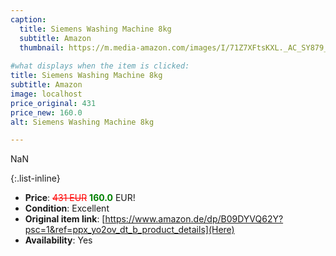 ```yaml
---
caption:
  title: Siemens Washing Machine 8kg
  subtitle: Amazon
  thumbnail: https://m.media-amazon.com/images/I/71Z7XFtsKXL._AC_SY879_.jpg
  
#what displays when the item is clicked:
title: Siemens Washing Machine 8kg
subtitle: Amazon
image: localhost
price_original: 431
price_new: 160.0
alt: Siemens Washing Machine 8kg

---
```

NaN

{:.list-inline} 
- **Price**: <span style="color:red"><del>431 EUR</del></span> <span style="color:green">**160.0**</span> EUR!
- **Condition**: Excellent
- **Original item link**: [https://www.amazon.de/dp/B09DYVQ62Y?psc=1&ref=ppx_yo2ov_dt_b_product_details](Here)
- **Availability**: Yes
